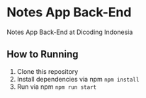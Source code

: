 # Notes App Back-End
Notes App Back-End at Dicoding Indonesia  
## How to Running 
1. Clone this repository
2. Install dependencies via npm 
`npm install`
3. Run via npm
`npm run start`